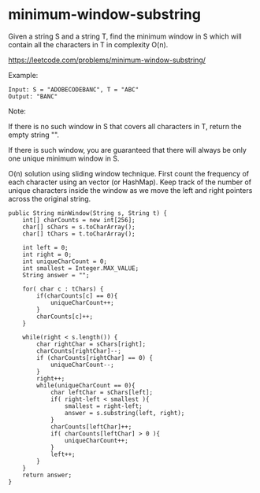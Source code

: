 # minimum-window-substring
Given a string S and a string T, find the minimum window in S which will contain all the characters in T in complexity O(n).

https://leetcode.com/problems/minimum-window-substring/

Example:
```
Input: S = "ADOBECODEBANC", T = "ABC"
Output: "BANC"
```
Note:

If there is no such window in S that covers all characters in T, return the empty string "".

If there is such window, you are guaranteed that there will always be only one unique minimum window in S.

O(n) solution using sliding window technique. First count the frequency of each character using an vector (or HashMap). Keep track of the number of unique characters inside the window as we move the left and right pointers across the original string. 


```
public String minWindow(String s, String t) {
    int[] charCounts = new int[256];
    char[] sChars = s.toCharArray();
    char[] tChars = t.toCharArray();

    int left = 0;
    int right = 0;
    int uniqueCharCount = 0;
    int smallest = Integer.MAX_VALUE;
    String answer = "";

    for( char c : tChars) {
        if(charCounts[c] == 0){
            uniqueCharCount++;
        }
        charCounts[c]++;
    }

    while(right < s.length()) {
        char rightChar = sChars[right];
        charCounts[rightChar]--;
        if (charCounts[rightChar] == 0) {
            uniqueCharCount--;
        }
        right++;
        while(uniqueCharCount == 0){
            char leftChar = sChars[left];
            if( right-left < smallest ){
                smallest = right-left;
                answer = s.substring(left, right);
            }
            charCounts[leftChar]++;
            if( charCounts[leftChar] > 0 ){
                uniqueCharCount++;
            }
            left++;
        }
    }
    return answer;
}
```
